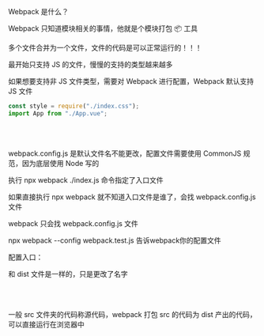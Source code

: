 Webpack 是什么？

<!-- ESModule 和 CommonJS 规范混用的时候 -->

Webpack 只知道模块相关的事情，他就是个模块打包 📦 工具

多个文件合并为一个文件，文件的代码是可以正常运行的！！！

最开始只支持 JS 的文件，慢慢的支持的类型越来越多

如果想要支持非 JS 文件类型，需要对 Webpack 进行配置，Webpack 默认支持 JS 文件

```js
const style = require("./index.css");
import App from "./App.vue";
```

<br>
<br>

webpack.config.js 是默认文件名不能更改，配置文件需要使用 CommonJS 规范，因为底层使用 Node 写的

执行 npx webpack ./index.js 命令指定了入口文件

如果直接执行 npx webpack 就不知道入口文件是谁了，会找 webpack.config.js 文件

webpack 只会找 webpack.config.js 文件

npx webpack --config webpack.test.js 告诉webpack你的配置文件

配置入口：

和 dist 文件是一样的，只是更改了名字

<br>
<br>

一般 src 文件夹的代码称源代码，webpack 打包 src 的代码为 dist 产出的代码，可以直接运行在浏览器中






